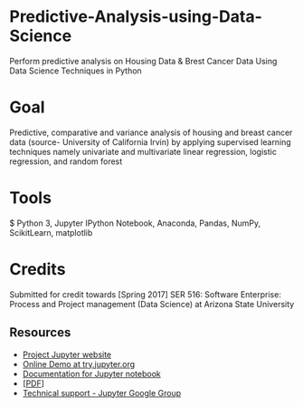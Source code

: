 # Predictive-Analysis-using-Data-Science
Perform predictive analysis on Housing Data &amp; Brest Cancer Data Using Data Science Techniques in Python

# Goal
Predictive, comparative and variance analysis of housing and breast cancer data (source- University of California Irvin) by applying supervised learning techniques namely univariate and multivariate linear regression, logistic regression, and random forest

# Tools
$ Python 3, Jupyter IPython Notebook, Anaconda, Pandas, NumPy, ScikitLearn, matplotlib

# Credits
Submitted for credit towards [Spring 2017] SER 516: Software Enterprise: Process and Project management (Data Science)
at Arizona State University

## Resources
- [Project Jupyter website](https://jupyter.org)
- [Online Demo at try.jupyter.org](https://try.jupyter.org)
- [Documentation for Jupyter notebook](https://jupyter-notebook.readthedocs.io/en/latest/)
- [[PDF](https://media.readthedocs.org/pdf/jupyter-notebook/latest/jupyter-notebook.pdf)]
- [Technical support - Jupyter Google Group](https://groups.google.com/forum/#!forum/jupyter)

